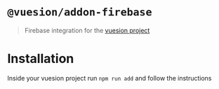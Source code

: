 # `@vuesion/addon-firebase`

> Firebase integration for the [vuesion project](https://github.com/vuesion/vuesion)

# Installation

Inside your vuesion project run `npm run add` and follow the instructions

